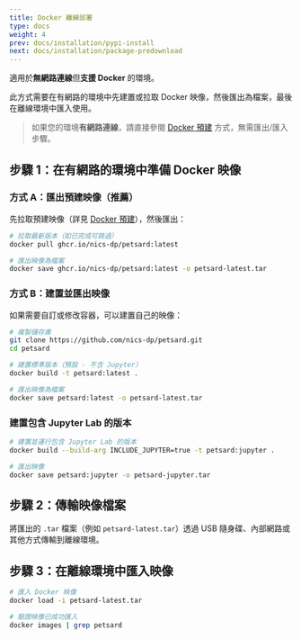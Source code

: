 ```yaml
---
title: Docker 離線部署
type: docs
weight: 4
prev: docs/installation/pypi-install
next: docs/installation/package-predownload
---
```


適用於**無網路連線**但**支援 Docker** 的環境。

此方式需要在有網路的環境中先建置或拉取 Docker 映像，然後匯出為檔案，最後在離線環境中匯入使用。

> 如果您的環境**有網路連線**，請直接參閱 [Docker 預建](../docker-prebuilt) 方式，無需匯出/匯入步驟。

## 步驟 1：在有網路的環境中準備 Docker 映像

### 方式 A：匯出預建映像（推薦）

先拉取預建映像（詳見 [Docker 預建](../docker-prebuilt)），然後匯出：

```bash
# 拉取最新版本（如已完成可跳過）
docker pull ghcr.io/nics-dp/petsard:latest

# 匯出映像為檔案
docker save ghcr.io/nics-dp/petsard:latest -o petsard-latest.tar
```

### 方式 B：建置並匯出映像

如果需要自訂或修改容器，可以建置自己的映像：

```bash
# 複製儲存庫
git clone https://github.com/nics-dp/petsard.git
cd petsard

# 建置標準版本（預設 - 不含 Jupyter）
docker build -t petsard:latest .

# 匯出映像為檔案
docker save petsard:latest -o petsard-latest.tar
```

### 建置包含 Jupyter Lab 的版本

```bash
# 建置並運行包含 Jupyter Lab 的版本
docker build --build-arg INCLUDE_JUPYTER=true -t petsard:jupyter .

# 匯出映像
docker save petsard:jupyter -o petsard-jupyter.tar
```

## 步驟 2：傳輸映像檔案

將匯出的 `.tar` 檔案（例如 `petsard-latest.tar`）透過 USB 隨身碟、內部網路或其他方式傳輸到離線環境。

## 步驟 3：在離線環境中匯入映像

```bash
# 匯入 Docker 映像
docker load -i petsard-latest.tar

# 驗證映像已成功匯入
docker images | grep petsard
```
